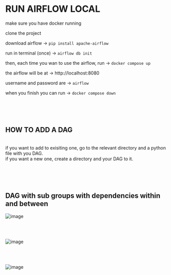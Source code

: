 # RUN AIRFLOW LOCAL

make sure you have docker running

clone the project

download airflow ->  `pip install apache-airflow`

run in terminal (once) -> `airflow db init`

then, each time you wan to use the airflow, run -> `docker compose up`

the airflow will be at -> http://localhost:8080

username and password are -> `airflow`

when you finish you can run -> `docker compose down`



<br/><br/><br/>
## HOW TO ADD A DAG
<br/>
if you want to add to exisiting one, go to the relevant directory and a python file with you DAG.
<br/>
if you want a new one, create a directory and your DAG to it.

<br/><br/><br/>
## DAG with sub groups with dependencies within and between

![image](https://github.com/user-attachments/assets/edb46577-aebb-40d8-b9a1-77f7c3a2cdbc)

<br/><br/>

![image](https://github.com/user-attachments/assets/0c4b74a1-3407-4ff7-9dc8-2bc9378e862d)

<br/><br/>

![image](https://github.com/user-attachments/assets/4e481d03-3b4b-4f27-befe-54c28f3ca6ac)

